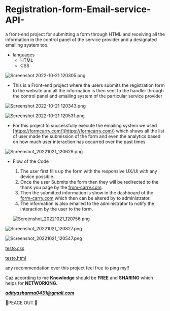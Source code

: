 # Registration-form-Email-service-API-
a front-end project for submitting a form through HTML and receiving all the information in the control panel of the service provider and a designated emailing system too.
- languages
    - HTML
    - CSS

![Screenshot 2022-10-21 120305.png](https://s3-us-west-2.amazonaws.com/secure.notion-static.com/c44140f8-b423-4e74-a217-ecec22a56ce6/Screenshot_2022-10-21_120305.png)

- This is a Front-end project where the users submits the registration form to the website and all the information is then sent to the handler through the control panel and emailing system of the particular service provider

![Screenshot 2022-10-21 120343.png](https://s3-us-west-2.amazonaws.com/secure.notion-static.com/715d630f-3e70-42d1-9b98-1708b96586fe/Screenshot_2022-10-21_120343.png)

![Screenshot 2022-10-21 120531.png](https://s3-us-west-2.amazonaws.com/secure.notion-static.com/0c2e5b5e-4964-4c87-b567-84012d35c830/Screenshot_2022-10-21_120531.png)

- For this project to successfully execute the emailing system we used [https://formcarry.com/](https://formcarry.com/) which shows all the list of user made the submission of the form and even the analytics based on how much user interaction has occurred over the past times

![Screenshot_20221021_120629.png](https://s3-us-west-2.amazonaws.com/secure.notion-static.com/e06ecf62-b5d3-4efa-92ac-bc72eb0f8f59/Screenshot_20221021_120629.png)

- Flow of the Code
    1. The user first fills up the form with the responsive UX/UI with any device possible.
    2. Once the user Submits the form then they will be redirected to the thank you page by the [from-carry.com](http://from-carry.com).
    3. Then the submitted  information is show in the dashboard of the [form-carry.com](http://form-carry.com)  which then can be altered by to administrator.
    4. The information is also emailed to the administrator to notify the interaction by the user to the form.
    
    ![Screenshot_20221021_120756.png](https://s3-us-west-2.amazonaws.com/secure.notion-static.com/6b31041c-5a4d-4119-b91f-d5ca29ada27d/Screenshot_20221021_120756.png)
    

![Screenshot_20221021_120827.png](https://s3-us-west-2.amazonaws.com/secure.notion-static.com/92a7f8d1-4994-416d-ba32-79222a9a5e83/Screenshot_20221021_120827.png)

![Screenshot_20221021_120547.png](https://s3-us-west-2.amazonaws.com/secure.notion-static.com/69fa6192-c018-4005-a7b5-2cb3e6745104/Screenshot_20221021_120547.png)

[testo.css](https://s3-us-west-2.amazonaws.com/secure.notion-static.com/d4c491c7-009d-41b4-ae10-9e8fca7ae4bf/testo.css)

[testo.html](https://s3-us-west-2.amazonaws.com/secure.notion-static.com/e005adb6-3b2b-450d-9c2c-f476eb44505d/testo.html)

any recommendation over this project feel free to ping my!!

Caz according to me **Knowledge** should be **FREE** and **SHARING** which helps for **NETWORKING.**

***adityasharma0431@gmail.com***

🖖PEACE OUT.🖖
